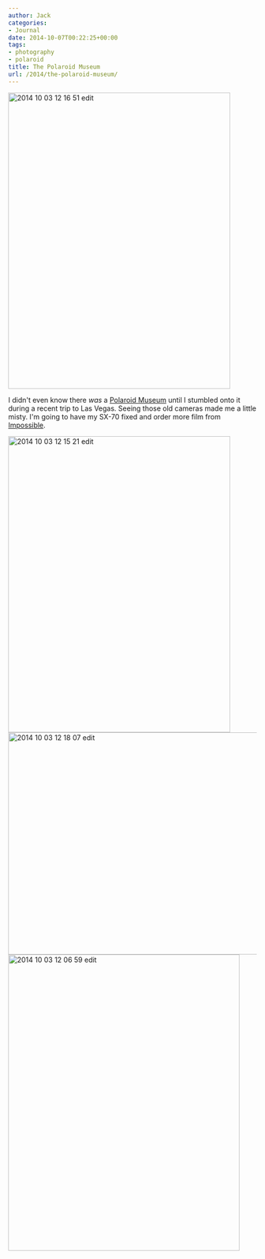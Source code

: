 ```yaml
---
author: Jack
categories:
- Journal
date: 2014-10-07T00:22:25+00:00
tags:
- photography
- polaroid
title: The Polaroid Museum
url: /2014/the-polaroid-museum/
---
```


<img title="2014-10-03 12.16.51-edit.jpg" src="/wp-content/uploads/2014/10/2014-10-03-12.16.51-edit.jpg" alt="2014 10 03 12 16 51 edit" width="450" height="600" border="0" />

I didn't even know there _was_ a [Polaroid Museum][1] until I stumbled onto it during a recent trip to Las Vegas. Seeing those old cameras made me a little misty. I'm going to have my SX-70 fixed and order more film from [Impossible][2].

<img title="2014-10-03 12.15.21-edit.jpg" src="/wp-content/uploads/2014/10/2014-10-03-12.15.21-edit.jpg" alt="2014 10 03 12 15 21 edit" width="450" height="600" border="0" />

<img title="2014-10-03 12.18.07-edit.jpg" src="/wp-content/uploads/2014/10/2014-10-03-12.18.07-edit.jpg" alt="2014 10 03 12 18 07 edit" width="600" height="450" border="0" />

<img title="2014-10-03 12.06.59-edit.jpg" src="/wp-content/uploads/2014/10/2014-10-03-12.06.59-edit.jpg" alt="2014 10 03 12 06 59 edit" width="469" height="600" border="0" />

 [1]: http://www.polaroidfotobar.com/museum
 [2]: https://www.the-impossible-project.com